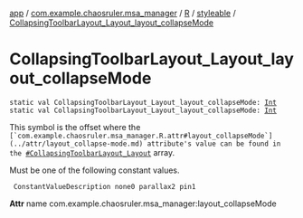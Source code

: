[app](../../../index.md) / [com.example.chaosruler.msa_manager](../../index.md) / [R](../index.md) / [styleable](index.md) / [CollapsingToolbarLayout_Layout_layout_collapseMode](.)

# CollapsingToolbarLayout_Layout_layout_collapseMode

`static val CollapsingToolbarLayout_Layout_layout_collapseMode: `[`Int`](https://kotlinlang.org/api/latest/jvm/stdlib/kotlin/-int/index.html)
`static val CollapsingToolbarLayout_Layout_layout_collapseMode: `[`Int`](https://kotlinlang.org/api/latest/jvm/stdlib/kotlin/-int/index.html)

This symbol is the offset where the ``[`com.example.chaosruler.msa_manager.R.attr#layout_collapseMode`](../attr/layout_collapse-mode.md) attribute's value can be found in the ``[`#CollapsingToolbarLayout_Layout`](-collapsing-toolbar-layout_-layout.md) array.

Must be one of the following constant values.

     ConstantValueDescription none0 parallax2 pin1

**Attr**
name com.example.chaosruler.msa_manager:layout_collapseMode

